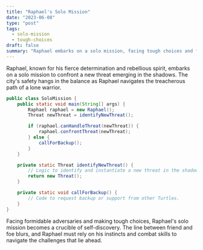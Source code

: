 ```yaml
---
title: "Raphael's Solo Mission"
date: "2023-06-08"
type: "post"
tags:
  - solo-mission
  - tough-choices
draft: false
summary: "Raphael embarks on a solo mission, facing tough choices and formidable adversaries to protect the city."
---
```


Raphael, known for his fierce determination and rebellious spirit, embarks on a solo mission to confront a new threat emerging in the shadows. The city's safety hangs in the balance as Raphael navigates the treacherous path of a lone warrior.

```java
public class SoloMission {
    public static void main(String[] args) {
        Raphael raphael = new Raphael();
        Threat newThreat = identifyNewThreat();

        if (raphael.canHandleThreat(newThreat)) {
            raphael.confrontThreat(newThreat);
        } else {
            callForBackup();
        }
    }

    private static Threat identifyNewThreat() {
        // Logic to identify and instantiate a new threat in the shadows.
        return new Threat();
    }

    private static void callForBackup() {
        // Code to request backup or support from other Turtles.
    }
}
```

Facing formidable adversaries and making tough choices, Raphael's solo mission becomes a crucible of self-discovery. The line between friend and foe blurs, and Raphael must rely on his instincts and combat skills to navigate the challenges that lie ahead.
